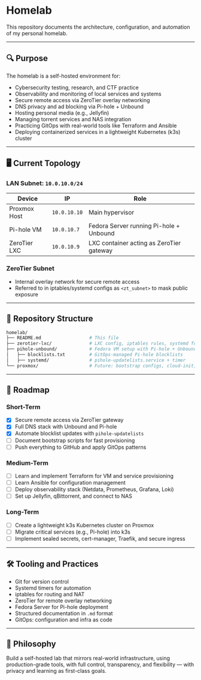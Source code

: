 # Homelab

This repository documents the architecture, configuration, and automation of my personal homelab.

---

## 🔍 Purpose

The homelab is a self-hosted environment for:

- Cybersecurity testing, research, and CTF practice
- Observability and monitoring of local services and systems
- Secure remote access via ZeroTier overlay networking
- DNS privacy and ad blocking via Pi-hole + Unbound
- Hosting personal media (e.g., Jellyfin)
- Managing torrent services and NAS integration
- Practicing GitOps with real-world tools like Terraform and Ansible
- Deploying containerized services in a lightweight Kubernetes (k3s) cluster

---

## 🖥 Current Topology

### LAN Subnet: `10.0.10.0/24`

| Device          | IP            | Role                                |
|------------------|---------------|--------------------------------------|
| Proxmox Host     | `10.0.10.10`  | Main hypervisor                      |
| Pi-hole VM       | `10.0.10.7`   | Fedora Server running Pi-hole + Unbound |
| ZeroTier LXC     | `10.0.10.9`   | LXC container acting as ZeroTier gateway |

### ZeroTier Subnet

- Internal overlay network for secure remote access
- Referred to in iptables/systemd configs as `<zt_subnet>` to mask public exposure

---

## 📁 Repository Structure

```bash
homelab/
├── README.md                  # This file
├── zerotier-lxc/              # LXC config, iptables rules, systemd for ZeroTier gateway
├── pihole-unbound/            # Fedora VM setup with Pi-hole + Unbound + automation
│   ├── blocklists.txt         # GitOps-managed Pi-hole blocklists
│   ├── systemd/               # pihole-updatelists.service + timer
└── proxmox/                   # Future: bootstrap configs, cloud-init, cluster setup
```

---

## 🚀 Roadmap

### Short-Term

- [x] Secure remote access via ZeroTier gateway
- [x] Full DNS stack with Unbound and Pi-hole
- [x] Automate blocklist updates with `pihole-updatelists`
- [ ] Document bootstrap scripts for fast provisioning
- [ ] Push everything to GitHub and apply GitOps patterns

### Medium-Term

- [ ] Learn and implement Terraform for VM and service provisioning
- [ ] Learn Ansible for configuration management
- [ ] Deploy observability stack (Netdata, Prometheus, Grafana, Loki)
- [ ] Set up Jellyfin, qBittorrent, and connect to NAS

### Long-Term

- [ ] Create a lightweight k3s Kubernetes cluster on Proxmox
- [ ] Migrate critical services (e.g., Pi-hole) into k3s
- [ ] Implement sealed secrets, cert-manager, Traefik, and secure ingress

---

## 🛠 Tooling and Practices

- Git for version control
- Systemd timers for automation
- iptables for routing and NAT
- ZeroTier for remote overlay networking
- Fedora Server for Pi-hole deployment
- Structured documentation in `.md` format
- GitOps: configuration and infra as code

---

## 🧠 Philosophy

Build a self-hosted lab that mirrors real-world infrastructure, using production-grade tools, with full control, transparency, and flexibility — with privacy and learning as first-class goals.
